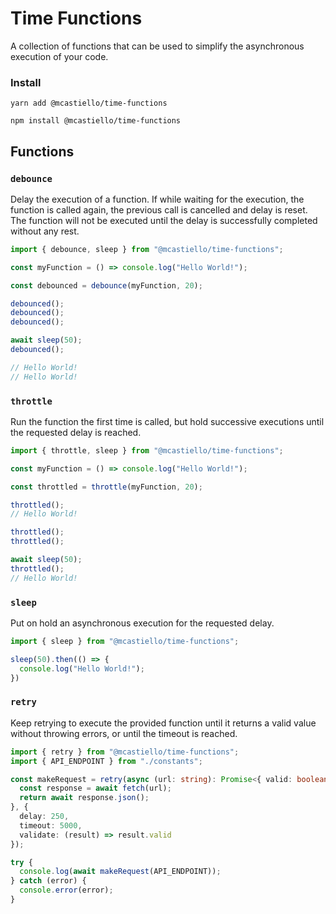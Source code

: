 # Time Functions
A collection of functions that can be used to simplify the asynchronous execution of your code.

### Install
`yarn add @mcastiello/time-functions`

`npm install @mcastiello/time-functions`

## Functions

### `debounce`

Delay the execution of a function. If while waiting for the execution,
the function is called again, the previous call is cancelled and
delay is reset. The function will not be executed until the delay
is successfully completed without any rest.

```ts
import { debounce, sleep } from "@mcastiello/time-functions";

const myFunction = () => console.log("Hello World!");

const debounced = debounce(myFunction, 20);

debounced();
debounced();
debounced();

await sleep(50);
debounced();

// Hello World!
// Hello World!
```

### `throttle`

Run the function the first time is called, but hold successive
executions until the requested delay is reached.

```ts
import { throttle, sleep } from "@mcastiello/time-functions";

const myFunction = () => console.log("Hello World!");

const throttled = throttle(myFunction, 20);

throttled();
// Hello World!

throttled();
throttled();

await sleep(50);
throttled();
// Hello World!
```

### `sleep`

Put on hold an asynchronous execution for the requested delay.

```ts
import { sleep } from "@mcastiello/time-functions";

sleep(50).then(() => {
  console.log("Hello World!");
})
```

### `retry`

Keep retrying to execute the provided function until it returns
a valid value without throwing errors, or until the timeout is reached.

```ts
import { retry } from "@mcastiello/time-functions";
import { API_ENDPOINT } from "./constants";

const makeRequest = retry(async (url: string): Promise<{ valid: boolean }> => {
  const response = await fetch(url);
  return await response.json();
}, {
  delay: 250,
  timeout: 5000,
  validate: (result) => result.valid
});

try {
  console.log(await makeRequest(API_ENDPOINT));
} catch (error) {
  console.error(error);
}
```
